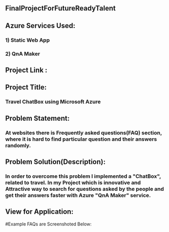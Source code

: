 ## FinalProjectForFutureReadyTalent
## Azure Services Used: 
### 1) Static Web App
### 2) QnA Maker
## Project Link : 

## Project Title:
### Travel ChatBox using Microsoft Azure

## Problem Statement:
### At websites there is Frequently asked questions(FAQ) section, where it is hard to find particular question and their answers randomly.

## Problem Solution(Description):
### In order to overcome this problem I implemented a "ChatBox", related to travel. In my Project which  is innovative  and  Attractive way to search for questions asked by the people and get their answers faster with Azure "QnA Maker" service.
## View for Application:


#Example FAQs are Screenshoted Below:
